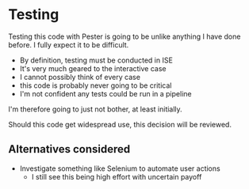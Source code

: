 # Testing

Testing this code with Pester is going to be unlike anything I have done before. I fully expect it to be difficult.

- By definition, testing must be conducted in ISE
- It's very much geared to the interactive case
- I cannot possibly think of every case
- this code is probably never going to be critical
- I'm not confident any tests could be run in a pipeline

I'm therefore going to just not bother, at least initially.

Should this code get widespread use, this decision will be reviewed.

## Alternatives considered

- Investigate something like Selenium to automate user actions
    - I still see this being high effort with uncertain payoff
